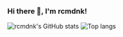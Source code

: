 ### Hi there 👋, I'm rcmdnk!

<img alt="rcmdnk's GitHub stats" src="//github-readme-stats.vercel.app/api?username=rcmdnk&amp;theme=graywhite&amp;show_icons=true&amp;count_private=false">

<img alt="Top langs" src="//github-readme-stats.vercel.app/api/top-langs/?username=rcmdnk&amp;layout=compact&amp;langs_count=8&amp;exclude_repo=octopress_jp,octopress_en,rcmdnk.github.io,en,octogray_test,discovering-hot-topics-using-machine-learning">

<!--
**rcmdnk/rcmdnk** is a ✨ _special_ ✨ repository because its `README.md` (this file) appears on your GitHub profile.

Here are some ideas to get you started:

- 🔭 I’m currently working on ...
- 🌱 I’m currently learning ...
- 👯 I’m looking to collaborate on ...
- 🤔 I’m looking for help with ...
- 💬 Ask me about ...
- 📫 How to reach me: ...
- 😄 Pronouns: ...
- ⚡ Fun fact: ...
-->
